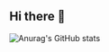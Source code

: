 ## Hi there 👋

![Anurag's GitHub stats](https://github-readme-stats.vercel.app/api?username=Flackiusv2&hide=contribs,prs)

